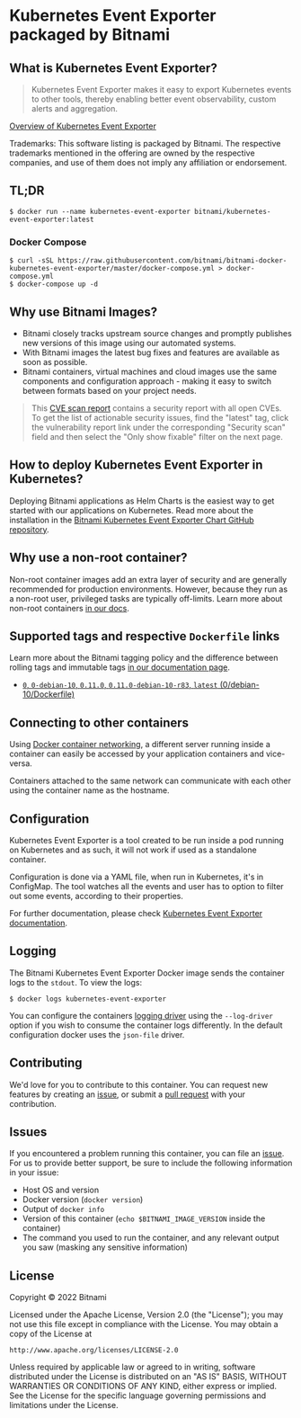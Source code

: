 # Kubernetes Event Exporter packaged by Bitnami

## What is Kubernetes Event Exporter?

> Kubernetes Event Exporter makes it easy to export Kubernetes events to other tools, thereby enabling better event observability, custom alerts and aggregation.

[Overview of Kubernetes Event Exporter](https://github.com/opsgenie/kubernetes-event-exporter)

Trademarks: This software listing is packaged by Bitnami. The respective trademarks mentioned in the offering are owned by the respective companies, and use of them does not imply any affiliation or endorsement.

## TL;DR

```console
$ docker run --name kubernetes-event-exporter bitnami/kubernetes-event-exporter:latest
```

### Docker Compose

```console
$ curl -sSL https://raw.githubusercontent.com/bitnami/bitnami-docker-kubernetes-event-exporter/master/docker-compose.yml > docker-compose.yml
$ docker-compose up -d
```

## Why use Bitnami Images?

* Bitnami closely tracks upstream source changes and promptly publishes new versions of this image using our automated systems.
* With Bitnami images the latest bug fixes and features are available as soon as possible.
* Bitnami containers, virtual machines and cloud images use the same components and configuration approach - making it easy to switch between formats based on your project needs.

> This [CVE scan report](https://quay.io/repository/bitnami/kubernetes-event-exporter?tab=tags) contains a security report with all open CVEs. To get the list of actionable security issues, find the "latest" tag, click the vulnerability report link under the corresponding "Security scan" field and then select the "Only show fixable" filter on the next page.

## How to deploy Kubernetes Event Exporter in Kubernetes?

Deploying Bitnami applications as Helm Charts is the easiest way to get started with our applications on Kubernetes. Read more about the installation in the [Bitnami Kubernetes Event Exporter Chart GitHub repository](https://github.com/bitnami/charts/tree/master/bitnami/kubernetes-event-exporter).

## Why use a non-root container?

Non-root container images add an extra layer of security and are generally recommended for production environments. However, because they run as a non-root user, privileged tasks are typically off-limits. Learn more about non-root containers [in our docs](https://docs.bitnami.com/tutorials/work-with-non-root-containers/).

## Supported tags and respective `Dockerfile` links

Learn more about the Bitnami tagging policy and the difference between rolling tags and immutable tags [in our documentation page](https://docs.bitnami.com/tutorials/understand-rolling-tags-containers/).


* [`0`, `0-debian-10`, `0.11.0`, `0.11.0-debian-10-r83`, `latest` (0/debian-10/Dockerfile)](https://github.com/bitnami/bitnami-docker-kubernetes-event-exporter/blob/0.11.0-debian-10-r83/0/debian-10/Dockerfile)

## Connecting to other containers

Using [Docker container networking](https://docs.docker.com/engine/userguide/networking/), a different server running inside a container can easily be accessed by your application containers and vice-versa.

Containers attached to the same network can communicate with each other using the container name as the hostname.

## Configuration

Kubernetes Event Exporter is a tool created to be run inside a pod running on Kubernetes and as such, it will not work if used as a standalone container.

Configuration is done via a YAML file, when run in Kubernetes, it's in ConfigMap. The tool watches all the events and user has to option to filter out some events, according to their properties.

For further documentation, please check [Kubernetes Event Exporter documentation](https://github.com/opsgenie/kubernetes-event-exporter#configuration).

## Logging

The Bitnami Kubernetes Event Exporter Docker image sends the container logs to the `stdout`. To view the logs:

```console
$ docker logs kubernetes-event-exporter
```

You can configure the containers [logging driver](https://docs.docker.com/engine/admin/logging/overview/) using the `--log-driver` option if you wish to consume the container logs differently. In the default configuration docker uses the `json-file` driver.

## Contributing

We'd love for you to contribute to this container. You can request new features by creating an [issue](https://github.com/bitnami/bitnami-docker-kubernetes-event-exporter/issues), or submit a [pull request](https://github.com/bitnami/bitnami-docker-kubernetes-event-exporter/pulls) with your contribution.

## Issues

If you encountered a problem running this container, you can file an [issue](https://github.com/bitnami/bitnami-docker-kubernetes-event-exporter/issues/new). For us to provide better support, be sure to include the following information in your issue:

- Host OS and version
- Docker version (`docker version`)
- Output of `docker info`
- Version of this container (`echo $BITNAMI_IMAGE_VERSION` inside the container)
- The command you used to run the container, and any relevant output you saw (masking any sensitive information)

## License

Copyright &copy; 2022 Bitnami

Licensed under the Apache License, Version 2.0 (the "License");
you may not use this file except in compliance with the License.
You may obtain a copy of the License at

    http://www.apache.org/licenses/LICENSE-2.0

Unless required by applicable law or agreed to in writing, software
distributed under the License is distributed on an "AS IS" BASIS,
WITHOUT WARRANTIES OR CONDITIONS OF ANY KIND, either express or implied.
See the License for the specific language governing permissions and
limitations under the License.
